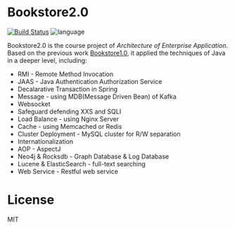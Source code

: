 # Bookstore2.0

[![Build Status](https://travis-ci.org/ljw9609/Bookstore2.0.svg?branch=master)](https://travis-ci.org/ljw9609/Bookstore2.0)
![language](https://img.shields.io/badge/language-java-red.svg)

Bookstore2.0 is the course project of *Architecture of Enterprise Application*. Based on the previous work [Bookstore1.0](https://github.com/ljw9609/online-bookstore), it applied the techniques of Java in a deeper level, including:
+ RMI - Remote Method Invocation
+ JAAS - Java Authentication Authorization Service
+ Decalarative Transaction in Spring
+ Message - using MDB(Message Driven Bean) of Kafka
+ Websocket
+ Safeguard defending XXS and SQLI
+ Load Balance - using Nginx Server
+ Cache - using Memcached or Redis
+ Cluster Deployment - MySQL cluster for R/W separation
+ Internationalization
+ AOP - AspectJ
+ Neo4j & Rocksdb - Graph Database & Log Database
+ Lucene & ElasticSearch - full-text searching
+ Web Service - Restful web service


# License
MIT


